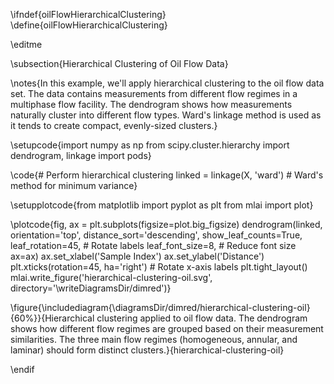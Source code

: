 \ifndef{oilFlowHierarchicalClustering}
\define{oilFlowHierarchicalClustering}


\editme

\subsection{Hierarchical Clustering of Oil Flow Data}

\notes{In this example, we'll apply hierarchical clustering to the oil flow data set. The data contains measurements from different flow regimes in a multiphase flow facility. The dendrogram shows how measurements naturally cluster into different flow types. Ward's linkage method is used as it tends to create compact, evenly-sized clusters.}


\setupcode{import numpy as np
from scipy.cluster.hierarchy import dendrogram, linkage
import pods}

\code{# Perform hierarchical clustering
linked = linkage(X, 'ward')  # Ward's method for minimum variance}

\setupplotcode{from matplotlib import pyplot as plt
from mlai import plot}

\plotcode{fig, ax = plt.subplots(figsize=plot.big_figsize)
dendrogram(linked,
           orientation='top',
           distance_sort='descending',
           show_leaf_counts=True,
           leaf_rotation=45,  # Rotate labels
           leaf_font_size=8,  # Reduce font size
           ax=ax)
ax.set_xlabel('Sample Index')
ax.set_ylabel('Distance')
plt.xticks(rotation=45, ha='right')  # Rotate x-axis labels
plt.tight_layout()
mlai.write_figure('hierarchical-clustering-oil.svg', directory='\writeDiagramsDir/dimred')}

\figure{\includediagram{\diagramsDir/dimred/hierarchical-clustering-oil}{60%}}{Hierarchical clustering applied to oil flow data. The dendrogram shows how different flow regimes are grouped based on their measurement similarities. The three main flow regimes (homogeneous, annular, and laminar) should form distinct clusters.}{hierarchical-clustering-oil}


\endif
